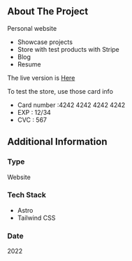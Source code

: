 ## About The Project

Personal website

- Showcase projects
- Store with test products with Stripe
- Blog
- Resume

The live version is [Here](https://mabourassa.com/)

To test the store, use those card info

- Card number :4242 4242 4242 4242
- EXP : 12/34
- CVC : 567

## Additional Information

### Type

Website

### Tech Stack

- Astro
- Tailwind CSS

### Date

2022
